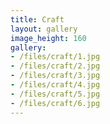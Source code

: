 ```yaml
---
title: Craft
layout: gallery
image_height: 160
gallery:
- /files/craft/1.jpg
- /files/craft/2.jpg
- /files/craft/3.jpg
- /files/craft/4.jpg
- /files/craft/5.jpg
- /files/craft/6.jpg
---
```

